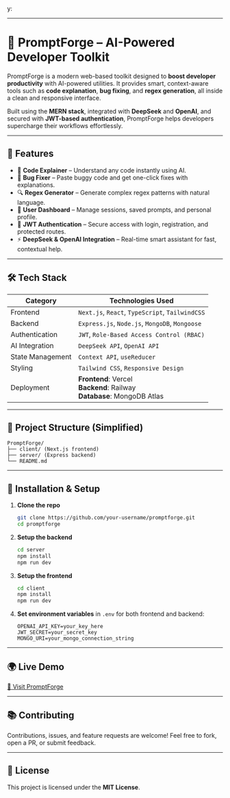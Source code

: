 y:

---

# 🔮 PromptForge – AI-Powered Developer Toolkit

PromptForge is a modern web-based toolkit designed to **boost developer productivity** with AI-powered utilities. It provides smart, context-aware tools such as **code explanation**, **bug fixing**, and **regex generation**, all inside a clean and responsive interface.

Built using the **MERN stack**, integrated with **DeepSeek** and **OpenAI**, and secured with **JWT-based authentication**, PromptForge helps developers supercharge their workflows effortlessly.

---

## 🚀 Features

* 🧠 **Code Explainer** – Understand any code instantly using AI.
* 🐛 **Bug Fixer** – Paste buggy code and get one-click fixes with explanations.
* 🔍 **Regex Generator** – Generate complex regex patterns with natural language.
* 👤 **User Dashboard** – Manage sessions, saved prompts, and personal profile.
* 🔐 **JWT Authentication** – Secure access with login, registration, and protected routes.
* ⚡ **DeepSeek & OpenAI Integration** – Real-time smart assistant for fast, contextual help.

---

## 🛠️ Tech Stack

| Category         | Technologies Used                                                           |
| ---------------- | --------------------------------------------------------------------------- |
| Frontend         | `Next.js`, `React`, `TypeScript`, `TailwindCSS`                             |
| Backend          | `Express.js`, `Node.js`, `MongoDB`, `Mongoose`                              |
| Authentication   | `JWT`, `Role-Based Access Control (RBAC)`                                   |
| AI Integration   | `DeepSeek API`, `OpenAI API`                                                |
| State Management | `Context API`, `useReducer`                                                 |
| Styling          | `Tailwind CSS`, `Responsive Design`                                         |
| Deployment       | **Frontend**: Vercel<br>**Backend**: Railway<br>**Database**: MongoDB Atlas |

---

## 📁 Project Structure (Simplified)

```
PromptForge/
├── client/ (Next.js frontend)
├── server/ (Express backend)
└── README.md
```

---

## 🧪 Installation & Setup

1. **Clone the repo**

   ```bash
   git clone https://github.com/your-username/promptforge.git
   cd promptforge
   ```

2. **Setup the backend**

   ```bash
   cd server
   npm install
   npm run dev
   ```

3. **Setup the frontend**

   ```bash
   cd client
   npm install
   npm run dev
   ```

4. **Set environment variables** in `.env` for both frontend and backend:

   ```env
   OPENAI_API_KEY=your_key_here
   JWT_SECRET=your_secret_key
   MONGO_URI=your_mongo_connection_string
   ```

---

## 🌍 Live Demo

[🔗 Visit PromptForge](https://prompt-forge-six.vercel.app)

---

## 📚 Contributing

Contributions, issues, and feature requests are welcome!
Feel free to fork, open a PR, or submit feedback.

---

## 📜 License

This project is licensed under the **MIT License**.

